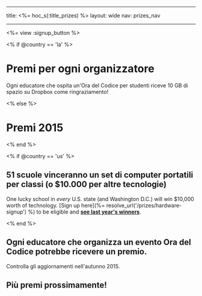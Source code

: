 * * *

title: <%= hoc_s(:title_prizes) %> layout: wide nav: prizes_nav

* * *

<%= view :signup_button %>

<% if @country == 'la' %>

# Premi per ogni organizzatore

Ogni educatore che ospita un'Ora del Codice per studenti riceve 10 GB di spazio su Dropbox come ringraziamento!

<% else %>

# Premi 2015

<% end %>

<% if @country == 'us' %>

## 51 scuole vinceranno un set di computer portatili per classi (o $10.000 per altre tecnologie)

One lucky school in *every* U.S. state (and Washington D.C.) will win $10,000 worth of technology. [Sign up here](%= resolve_url('/prizes/hardware-signup') %) to be eligible and [**see last year's winners**](http://codeorg.tumblr.com/post/104109522378/prize-winners).

<% end %>

## **Ogni** educatore che organizza un evento Ora del Codice potrebbe ricevere un premio.

Controlla gli aggiornamenti nell'autunno 2015.

## Più premi prossimamente!